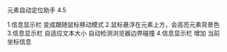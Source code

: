 元素自动定位助手 4.5

1.信息显示栏 变成跟随鼠标移动模式
2.鼠标悬浮在元素上方，会高亮元素背景色
3.信息显示栏 自适应文本大小 自动检测浏览器边界碰撞
4.信息显示栏 增加 当前坐标信息
